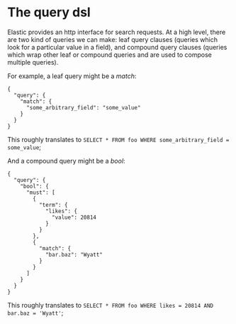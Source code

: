 # The query dsl

Elastic provides an http interface for search requests. At a high level, there are two kind of queries we can make: leaf query clauses (queries which look for a particular value in a field), and compound query clauses (queries which wrap other leaf or compound queries and are used to compose multiple queries).

For example, a leaf query might be a _match_:

```
{
  "query": {
    "match": {
      "some_arbitrary_field": "some_value"
    }
  }
}
```

This roughly translates to `SELECT * FROM foo WHERE some_arbitrary_field = some_value`;

And a compound query might be a _bool_:

```
{
  "query": {
    "bool": {
      "must": [
        {
          "term": {
            "likes": {
              "value": 20814
            }
          }
        },
        {
          "match": {
            "bar.baz": "Wyatt"
          }
        }
      ]
    }
  }
}
```

This roughly translates to `SELECT * FROM foo WHERE likes = 20814 AND bar.baz = 'Wyatt'`;